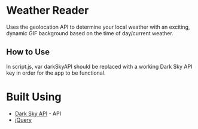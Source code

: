 # Weather Reader

Uses the geolocation API to determine your local weather with an exciting, dynamic GIF background based on the time of day/current weather.

## How to Use

In script.js, var darkSkyAPI should be replaced with a working Dark Sky API key in order for the app to be functional.

# Built Using 

* [Dark Sky API](https://darksky.net/dev) - API
* [jQuery](https://jquery.com/)